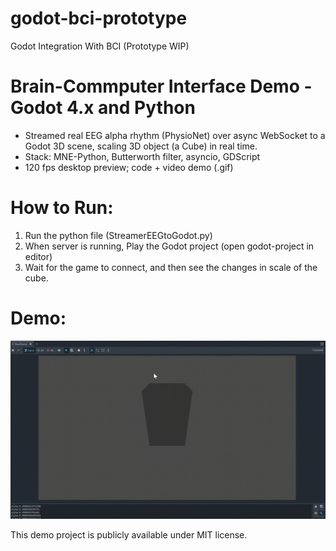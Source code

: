 # godot-bci-prototype
Godot Integration With BCI (Prototype WIP)

# Brain-Commputer Interface Demo - Godot 4.x and Python
* Streamed real EEG alpha rhythm (PhysioNet) over async WebSocket to a Godot 3D scene, scaling 3D object (a Cube) in real time.
* Stack: MNE-Python, Butterworth filter, asyncio, GDScript
* 120 fps desktop preview; code + video demo (.gif)

# How to Run:
1. Run the python file (StreamerEEGtoGodot.py)
2. When server is running, Play the Godot project (open godot-project in editor)
3. Wait for the game to connect, and then see the changes in scale of the cube.

# Demo:
<img src="./godot_bci_mvp_demo.gif">

This demo project is publicly available under MIT license.

